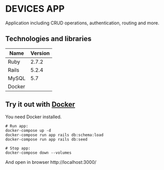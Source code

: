 # DEVICES APP

Application including CRUD operations, authentication, routing and more.

## Technologies and libraries

| Name   | Version |
|--------|---------|
| Ruby   | 2.7.2   |
| Rails  | 5.2.4   |
| MySQL  | 5.7     |
| Docker |         |

## Try it out with [Docker](https://www.docker.com/)

You need Docker installed.

    # Run app:
    docker-compose up -d
    docker-compose run app rails db:schema:load
    docker-compose run app rails db:seed

    # Stop app:
    docker-compose down --volumes

And open in browser http://localhost:3000/